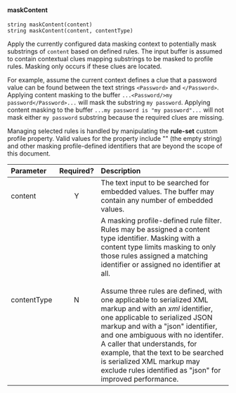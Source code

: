 #### maskContent
    string maskContent(content)
    string maskContent(content, contentType)

Apply the currently configured data masking context to potentially mask substrings of `content` based on defined rules. The input buffer is assumed to contain contextual clues mapping substrings to be masked to profile rules. Masking only occurs if these clues are located.

For example, assume the current context defines a clue that a password value can be found between the text strings `<Password>` and `</Password>`. Applying content masking to the buffer `...<Password/>my password</Password>...` will mask the substring `my password`. Applying content masking to the buffer `...my password is "my password"...` will not mask either `my password` substring because the required clues are missing.

Managing selected rules is handled by manipulating the **rule-set** custom profile property. Valid values for the property include "" (the empty string) and other masking profile-defined identifiers that are beyond the scope of this document.

| Parameter | Required? | Description |
| :- | :-: | :- |
| content | Y | The text input to be searched for embedded values. The buffer may contain any number of embedded values. |
| contentType | N | A masking profile-defined rule filter. Rules may be assigned a content type identifier. Masking with a content type limits masking to only those rules assigned a matching identifier or assigned no identifier at all.<br/></br>Assume three rules are defined, with one applicable to serialized XML markup and with an *xml* identifier, one applicable to serialized JSON markup and with a "json" identifier, and one ambiguous with no identifer. A caller that understands, for example, that the text to be searched is serialized XML markup may exclude rules identified as "json" for improved performance. |
